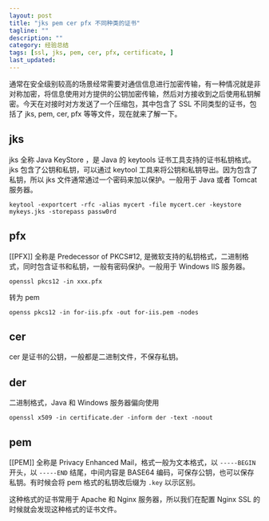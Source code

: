 ```yaml
---
layout: post
title: "jks pem cer pfx 不同种类的证书"
tagline: ""
description: ""
category: 经验总结
tags: [ssl, jks, pem, cer, pfx, certificate, ]
last_updated:
---
```


通常在安全级别较高的场景经常需要对通信信息进行加密传输，有一种情况就是非对称加密，将信息使用对方提供的公钥加密传输，然后对方接收到之后使用私钥解密。今天在对接时对方发送了一个压缩包，其中包含了 SSL 不同类型的证书，包括了 jks, pem, cer, pfx 等等文件，现在就来了解一下。

## jks
jks 全称 Java KeyStore ，是 Java 的 keytools 证书工具支持的证书私钥格式。jks 包含了公钥和私钥，可以通过 keytool 工具来将公钥和私钥导出。因为包含了私钥，所以 jks 文件通常通过一个密码来加以保护。一般用于 Java 或者 Tomcat 服务器。

    keytool -exportcert -rfc -alias mycert -file mycert.cer -keystore mykeys.jks -storepass passw0rd

## pfx

[[PFX]] 全称是 Predecessor of PKCS#12, 是微软支持的私钥格式，二进制格式，同时包含证书和私钥，一般有密码保护。一般用于 Windows IIS 服务器。

    openssl pkcs12 -in xxx.pfx

转为 pem

    openss pkcs12 -in for-iis.pfx -out for-iis.pem -nodes

## cer
cer 是证书的公钥，一般都是二进制文件，不保存私钥。

## der
二进制格式，Java 和 Windows 服务器偏向使用

    openssl x509 -in certificate.der -inform der -text -noout

## pem
[[PEM]] 全称是 Privacy Enhanced Mail，格式一般为文本格式，以 `-----BEGIN` 开头，以 `-----END` 结尾，中间内容是 BASE64 编码，可保存公钥，也可以保存私钥。有时候会将 pem 格式的私钥改后缀为 `.key` 以示区别。

这种格式的证书常用于 Apache 和 Nginx 服务器，所以我们在配置 Nginx SSL 的时候就会发现这种格式的证书文件。


